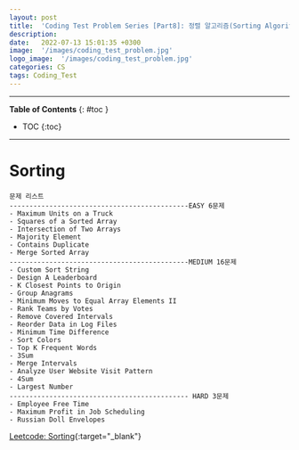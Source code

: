 ```yaml
---
layout: post
title:  'Coding Test Problem Series [Part8]: 정렬 알고리즘(Sorting Algorithm) - 문제'
description: 
date:   2022-07-13 15:01:35 +0300
image:  '/images/coding_test_problem.jpg'
logo_image:  '/images/coding_test_problem.jpg'
categories: CS
tags: Coding_Test
---
```

---

**Table of Contents**
{: #toc }
*  TOC
{:toc}

---


# Sorting

```
문제 리스트
---------------------------------------------EASY 6문제
- Maximum Units on a Truck
- Squares of a Sorted Array
- Intersection of Two Arrays
- Majority Element
- Contains Duplicate
- Merge Sorted Array
---------------------------------------------MEDIUM 16문제
- Custom Sort String
- Design A Leaderboard
- K Closest Points to Origin
- Group Anagrams
- Minimum Moves to Equal Array Elements II
- Rank Teams by Votes
- Remove Covered Intervals
- Reorder Data in Log Files
- Minimum Time Difference
- Sort Colors
- Top K Frequent Words
- 3Sum
- Merge Intervals
- Analyze User Website Visit Pattern
- 4Sum
- Largest Number
--------------------------------------------- HARD 3문제
- Employee Free Time
- Maximum Profit in Job Scheduling
- Russian Doll Envelopes
```



[Leetcode: Sorting](https://leetcode.com/tag/sorting/){:target="_blank"}